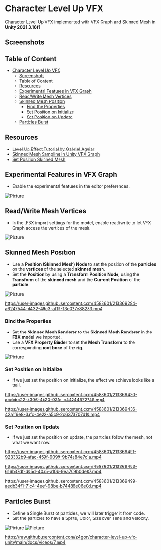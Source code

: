 # Character Level Up VFX

Character Level Up VFX implemented with VFX Graph and Skinned Mesh in **Unity 2021.3.16f1**

## Screenshots

## Table of Content

- [Character Level Up VFX](#character-level-up-vfx)
  - [Screenshots](#screenshots)
  - [Table of Content](#table-of-content)
  - [Resources](#resources)
  - [Experimental Features in VFX Graph](#experimental-features-in-vfx-graph)
  - [Read/Write Mesh Vertices](#readwrite-mesh-vertices)
  - [Skinned Mesh Position](#skinned-mesh-position)
    - [Bind the Properties](#bind-the-properties)
    - [Set Position on Initialize](#set-position-on-initialize)
    - [Set Position on Update](#set-position-on-update)
  - [Particles Burst](#particles-burst)

## Resources

- [Level Up Effect Tutorial by Gabriel Aguiar](https://www.youtube.com/watch?v=tnUPngBEnQ8)
- [Skinned Mesh Sampling in Unity VFX Graph](https://www.youtube.com/watch?v=bIMyCKr0bFs)
- [Set Position Skinned Mesh](<https://docs.unity3d.com/Packages/com.unity.visualeffectgraph@12.0/manual/Block-SetPosition(Mesh).html>)

## Experimental Features in VFX Graph

- Enable the experimental features in the editor preferences.

![Picture](./docs/1.jpg)

## Read/Write Mesh Vertices

- In the .FBX import settings for the model, enable read/write to let VFX Graph access the vertices of the mesh.

![Picture](./docs/2.jpg)

## Skinned Mesh Position

- Use a **Position (Skinned Mesh) Node** to set the position of the **particles** on the **vertices** of the selected **skinned mesh**.
- Set the **Position** by using a **Transform Position Node**, using the **Transform** of the **skinned mesh** and the **Current Position** of the **particle**.

![Picture](./docs/3.jpg)

<!-- 1.mp4 -->
https://user-images.githubusercontent.com/4588601/213369294-a6247544-d432-49c3-af19-13c027e88283.mp4

### Bind the Properties

- Set the **Skinned Mesh Renderer** to the **Skinned Mesh Renderer** in the **FBX model** we imported.
- Use a **VFX Property Binder** to set the **Mesh Transform** to the corresponding **root bone** of the **rig**.

![Picture](./docs/4.jpg)

### Set Position on Initialize

- If we just set the position on initialize, the effect we achieve looks like a trail.

<!-- 2.mp4 -->
https://user-images.githubusercontent.com/4588601/213369430-aedebe22-4396-4b20-931e-e44244872748.mp4

<!-- 3.mp4 -->
https://user-images.githubusercontent.com/4588601/213369436-42a1f6e8-3afc-4e22-a5c9-2c6373707d10.mp4

### Set Position on Update

- If we just set the position on update, the particles follow the mesh, not what we want now.

<!-- 4.mp4 -->
https://user-images.githubusercontent.com/4588601/213369491-923332b9-afac-459f-9099-9b74e84e7c1a.mp4

<!-- 5.mp4 -->
https://user-images.githubusercontent.com/4588601/213369493-616b37df-d05d-40a5-a10b-9ea709b0de87.mp4

<!-- 6.mp4 -->
https://user-images.githubusercontent.com/4588601/213369499-aedb34f1-71c4-4eef-98be-b74486e06e0d.mp4

## Particles Burst

- Define a Single Burst of particles, we will later trigger it from code.
- Set the particles to have a Sprite, Color, Size over Time and Velocity.

![Picture](./docs/5.jpg)
![Picture](./docs/6.jpg)

<!-- 7.mp4 -->
https://raw.githubusercontent.com/z4gon/character-level-up-vfx-unity/main/docs/videos/7.mp4